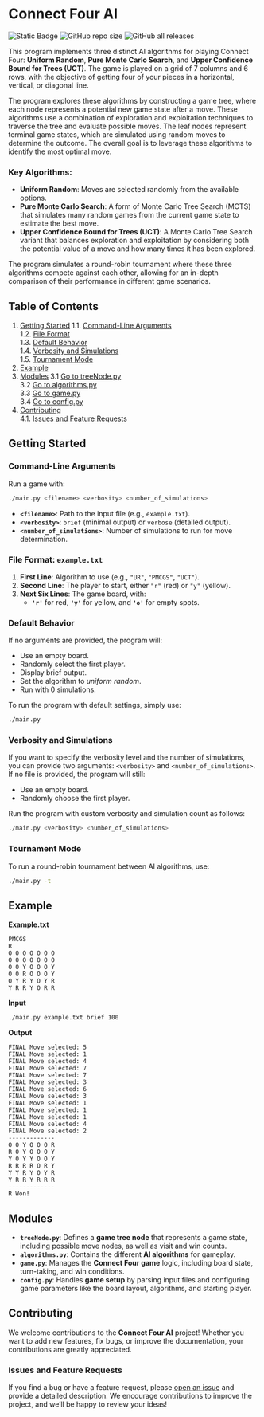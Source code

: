# Connect Four AI

![Static Badge](https://img.shields.io/badge/Language-Python-blue)
![GitHub repo size](https://img.shields.io/github/repo-size/christiandees/ConnectFour)
![GitHub all releases](https://img.shields.io/github/downloads/christiandees/ConnectFour/total)

This program implements three distinct AI algorithms for playing Connect Four: **Uniform Random**, **Pure Monte Carlo Search**, and **Upper Confidence Bound for Trees (UCT)**. The game is played on a grid of 7 columns and 6 rows, with the objective of getting four of your pieces in a horizontal, vertical, or diagonal line.

The program explores these algorithms by constructing a game tree, where each node represents a potential new game state after a move. These algorithms use a combination of exploration and exploitation techniques to traverse the tree and evaluate possible moves. The leaf nodes represent terminal game states, which are simulated using random moves to determine the outcome. The overall goal is to leverage these algorithms to identify the most optimal move.

### Key Algorithms:
- **Uniform Random**: Moves are selected randomly from the available options.
- **Pure Monte Carlo Search**: A form of Monte Carlo Tree Search (MCTS) that simulates many random games from the current game state to estimate the best move.
- **Upper Confidence Bound for Trees (UCT)**: A Monte Carlo Tree Search variant that balances exploration and exploitation by considering both the potential value of a move and how many times it has been explored.

The program simulates a round-robin tournament where these three algorithms compete against each other, allowing for an in-depth comparison of their performance in different game scenarios.

## Table of Contents
1. [Getting Started](#getting-started)
   1.1. [Command-Line Arguments](#command-line-arguments)  
   1.2. [File Format](#file-format-exampletxt)  
   1.3. [Default Behavior](#default-behavior)  
   1.4. [Verbosity and Simulations](#verbosity-and-simulations)  
   1.5. [Tournament Mode](#tournament-mode)  
2. [Example](#example)  
3. [Modules](#modules)
   3.1 [Go to treeNode.py](#treeNode)  
   3.2 [Go to algorithms.py](#algorithms)  
   3.3 [Go to game.py](#game)  
   3.4 [Go to config.py](#config)
4. [Contributing](#contributing)  
   4.1. [Issues and Feature Requests](#issues-and-feature-requests)



## Getting Started

### **Command-Line Arguments**

Run a game with:
```bash
./main.py <filename> <verbosity> <number_of_simulations>
```

- **`<filename>`**: Path to the input file (e.g., `example.txt`).
- **`<verbosity>`**: `brief` (minimal output) or `verbose` (detailed output).
- **`<number_of_simulations>`**: Number of simulations to run for move determination.

### **File Format: `example.txt`**

1. **First Line**: Algorithm to use (e.g., `"UR"`, `"PMCGS"`, `"UCT"`).
2. **Second Line**: The player to start, either `"r"` (red) or `"y"` (yellow).
3. **Next Six Lines**: The game board, with:
   - **`'r'`** for red, **`'y'`** for yellow, and **`'o'`** for empty spots.

### **Default Behavior**  
If no arguments are provided, the program will:
- Use an empty board.
- Randomly select the first player.
- Display brief output.
- Set the algorithm to *uniform random*.
- Run with 0 simulations.

To run the program with default settings, simply use:

```bash
./main.py
```
### **Verbosity and Simulations**  
If you want to specify the verbosity level and the number of simulations, you can provide two arguments: `<verbosity>` and `<number_of_simulations>`. If no file is provided, the program will still:
- Use an empty board.
- Randomly choose the first player.

Run the program with custom verbosity and simulation count as follows:

```bash
./main.py <verbosity> <number_of_simulations>
```

### **Tournament Mode**

To run a round-robin tournament between AI algorithms, use:
```bash
./main.py -t
```

## Example

**Example.txt**
```
PMCGS 
R
O O O O O O O
O O O O O O O
O O Y O O O Y
O O R O O O Y
O Y R Y O Y R
Y R R Y O R R
```
**Input**
```bash
./main.py example.txt brief 100
```

**Output**
```
FINAL Move selected: 5
FINAL Move selected: 1
FINAL Move selected: 4
FINAL Move selected: 7
FINAL Move selected: 7
FINAL Move selected: 3
FINAL Move selected: 6
FINAL Move selected: 3
FINAL Move selected: 1
FINAL Move selected: 1
FINAL Move selected: 1
FINAL Move selected: 4
FINAL Move selected: 2
-------------
O O Y O O O R
R O Y O O O Y
Y O Y Y O O Y
R R R R O R Y
Y Y R Y O Y R
Y R R Y R R R
-------------
R Won!
```

## Modules
- <a id="treeNode"></a> **`treeNode.py`**: Defines a **game tree node** that represents a game state, including possible move nodes, as well as visit and win counts.
- <a id="algorithms"></a> **`algorithms.py`**: Contains the different **AI algorithms** for gameplay.
- <a id="game"></a> **`game.py`**: Manages the **Connect Four game** logic, including board state, turn-taking, and win conditions.
- <a id="config"></a> **`config.py`**: Handles **game setup** by parsing input files and configuring game parameters like the board layout, algorithms, and starting player.

## Contributing

We welcome contributions to the **Connect Four AI** project! Whether you want to add new features, fix bugs, or improve the documentation, your contributions are greatly appreciated.

### Issues and Feature Requests
If you find a bug or have a feature request, please [open an issue](https://github.com/christiandees/ConnectFour/issues) and provide a detailed description. We encourage contributions to improve the project, and we’ll be happy to review your ideas!

